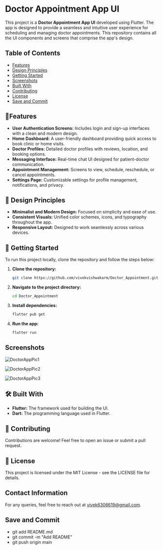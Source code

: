 
# Doctor Appointment App UI

This project is a **Doctor Appointment App UI** developed using Flutter. The app is designed to provide a seamless and intuitive user experience for scheduling and managing doctor appointments. This repository contains all the UI components and screens that comprise the app's design.


## Table of Contents
- [Features](#features)
- [Design Principles](#DesignPrinciples)
- [Getting Started](#GettingStarted)
- [Screenshots](#screenshots)
- [Built With](#BuiltWith)
- [Contributing](#Contributing)
- [License](#license)
- [Save and Commit](#SaveandCommit)

## 📱Features

- **User Authentication Screens:** Includes login and sign-up interfaces with a clean and modern design.
- **Home Dashboard:** A user-friendly dashboard providing quick access to book clinic or home visits.
- **Doctor Profiles:** Detailed doctor profiles with reviews, location, and booking options.
- **Messaging Interface:** Real-time chat UI designed for patient-doctor communication.
- **Appointment Management:** Screens to view, schedule, reschedule, or cancel appointments.
- **Settings Page:** Customizable settings for profile management, notifications, and privacy.


## 🎨 Design Principles
- **Minimalist and Modern Design:** Focused on simplicity and ease of use.
- **Consistent Visuals:** Unified color schemes, icons, and typography throughout the app.
- **Responsive Layout:** Designed to work seamlessly across various devices.


## 🚀 Getting Started

To run this project locally, clone the repository and follow the steps below:

1. **Clone the repository:**
   ```bash
   git clone https://github.com/vivekvishwakarm/Doctor_Appointment.git
   ```
2. **Navigate to the project directory:**
   ```bash
   cd Doctor_Appointment
   ```
3. **Install dependencies:**
   ```bash
   flutter pub get
   ```
4. **Run the app:**
   ```bash
   flutter run
   ```

    
## Screenshots

![DoctorAppPic1](https://github.com/user-attachments/assets/22b5084c-b380-4966-a13d-3dab43e49a9f)

![DoctorAppPic2](https://github.com/user-attachments/assets/ad864e2a-01fe-485e-a087-5481ebdea593)

![DoctorAppPic3](https://github.com/user-attachments/assets/eb8ccdf5-7632-49cc-b087-d7727824680e)


## 🛠️ Built With

- **Flutter:** The framework used for building the UI.
- **Dart:** The programming language used in Flutter.


## 🤝 Contributing

Contributions are welcome! Feel free to open an issue or submit a pull request.


## 📄 License

This project is licensed under the MIT License - see the LICENSE file for details.


## Contact Information

For any queries, feel free to reach out at vivek6306619@gmail.com.

## Save and Commit

- git add README.md
- git commit -m "Add README"
- git push origin main


